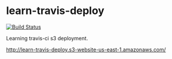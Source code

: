 # learn-travis-deploy

[![Build Status](https://travis-ci.org/onkbear/learn-travis-deploy.svg?branch=master)](https://travis-ci.org/onkbear/learn-travis-deploy)

Learning travis-ci s3 deployment.

http://learn-travis-deploy.s3-website-us-east-1.amazonaws.com/
